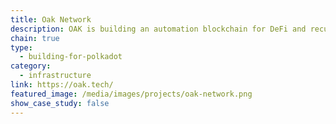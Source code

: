 ```yaml
---
title: Oak Network
description: OAK is building an automation blockchain for DeFi and recurring payments across protocols.
chain: true
type:
  - building-for-polkadot
category:
  - infrastructure
link: https://oak.tech/
featured_image: /media/images/projects/oak-network.png
show_case_study: false
---
```

